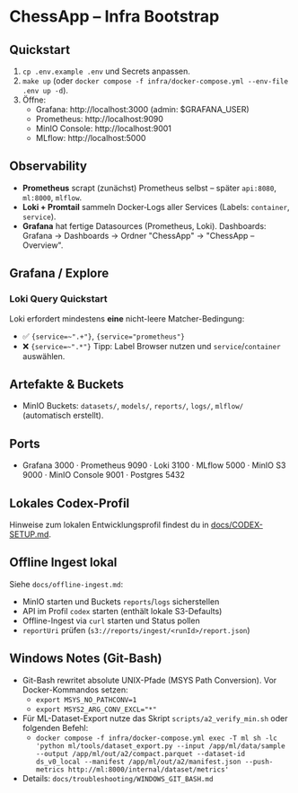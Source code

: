 # ChessApp – Infra Bootstrap

## Quickstart
1. `cp .env.example .env` und Secrets anpassen.
2. `make up` (oder `docker compose -f infra/docker-compose.yml --env-file .env up -d`).
3. Öffne:
   - Grafana: http://localhost:3000 (admin: $GRAFANA_USER)
   - Prometheus: http://localhost:9090
   - MinIO Console: http://localhost:9001
   - MLflow: http://localhost:5000

## Observability
- **Prometheus** scrapt (zunächst) Prometheus selbst – später `api:8080`, `ml:8000`, `mlflow`.
- **Loki + Promtail** sammeln Docker‑Logs aller Services (Labels: `container`, `service`).
- **Grafana** hat fertige Datasources (Prometheus, Loki). Dashboards: Grafana → Dashboards → Ordner "ChessApp" → "ChessApp – Overview".

## Grafana / Explore

### Loki Query Quickstart
Loki erfordert mindestens **eine** nicht-leere Matcher-Bedingung:
- ✅ `{service=~".+"}`, `{service="prometheus"}`
- ❌ `{service=~".*"}`
Tipp: Label Browser nutzen und `service`/`container` auswählen.

## Artefakte & Buckets
- MinIO Buckets: `datasets/`, `models/`, `reports/`, `logs/`, `mlflow/` (automatisch erstellt).

## Ports
- Grafana 3000 · Prometheus 9090 · Loki 3100 · MLflow 5000 · MinIO S3 9000 · MinIO Console 9001 · Postgres 5432

## Lokales Codex-Profil

Hinweise zum lokalen Entwicklungsprofil findest du in [docs/CODEX-SETUP.md](docs/CODEX-SETUP.md).

## Offline Ingest lokal

Siehe `docs/offline-ingest.md`:
- MinIO starten und Buckets `reports`/`logs` sicherstellen
- API im Profil `codex` starten (enthält lokale S3-Defaults)
- Offline-Ingest via `curl` starten und Status pollen
- `reportUri` prüfen (`s3://reports/ingest/<runId>/report.json`)

## Windows Notes (Git-Bash)
- Git-Bash rewritet absolute UNIX-Pfade (MSYS Path Conversion). Vor Docker-Kommandos setzen:
  - `export MSYS_NO_PATHCONV=1`
  - `export MSYS2_ARG_CONV_EXCL="*"`
- Für ML-Dataset-Export nutze das Skript `scripts/a2_verify_min.sh` oder folgenden Befehl:
  - `docker compose -f infra/docker-compose.yml exec -T ml sh -lc 'python ml/tools/dataset_export.py --input /app/ml/data/sample --output /app/ml/out/a2/compact.parquet --dataset-id ds_v0_local --manifest /app/ml/out/a2/manifest.json --push-metrics http://ml:8000/internal/dataset/metrics'`
- Details: `docs/troubleshooting/WINDOWS_GIT_BASH.md`
